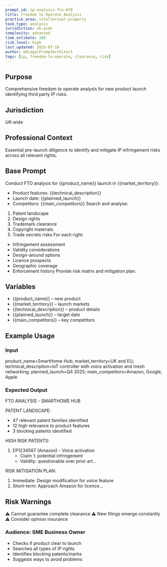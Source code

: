 ```yaml
---
prompt_id: ip-analysis-fto-078
title: Freedom to Operate Analysis
practice_area: intellectual-property
task_type: analysis
jurisdiction: uk-wide
complexity: advanced
time_estimate: 180
risk_level: high
last_updated: 2025-07-10
author: UKLegalPromptArchitect
tags: [ip, freedom-to-operate, clearance, risk]
---
```


## Purpose
Comprehensive freedom to operate analysis for new product launch identifying third party IP risks.

## Jurisdiction
UK-wide

## Professional Context
Essential pre-launch diligence to identify and mitigate IP infringement risks across all relevant rights.

## Base Prompt
Conduct FTO analysis for \{\{product_name\}\} launch in \{\{market_territory\}\}:
- Product features: \{\{technical_description\}\}
- Launch date: \{\{planned_launch\}\}
- Competitors: \{\{main_competitors\}\}
Search and analyse:
1. Patent landscape
2. Design rights
3. Trademark clearance
4. Copyright materials
5. Trade secrets risks
For each right:
- Infringement assessment
- Validity considerations
- Design-around options
- Licence prospects
- Geographic coverage
- Enforcement history
Provide risk matrix and mitigation plan.

## Variables
- \{\{product_name\}\} – new product
- \{\{market_territory\}\} – launch markets
- \{\{technical_description\}\} – product details
- \{\{planned_launch\}\} – target date
- \{\{main_competitors\}\} – key competitors

## Example Usage
### Input
product_name=SmartHome Hub; market_territory=UK and EU; technical_description=IoT controller with voice activation and mesh networking; planned_launch=Q4 2025; main_competitors=Amazon, Google, Apple

### Expected Output
FTO ANALYSIS - SMARTHOME HUB

PATENT LANDSCAPE:
- 47 relevant patent families identified
- 12 high relevance to product features
- 3 blocking patents identified

HIGH RISK PATENTS:
1. EP1234567 (Amazon) - Voice activation
   - Claim 1: potential infringement
   - Validity: questionable over prior art...

RISK MITIGATION PLAN:
1. Immediate: Design modification for voice feature
2. Short-term: Approach Amazon for licence...

## Risk Warnings
⚠️ Cannot guarantee complete clearance
⚠️ New filings emerge constantly
⚠️ Consider opinion insurance

### Audience: SME Business Owner
- Checks if product clear to launch
- Searches all types of IP rights
- Identifies blocking patents/marks
- Suggests ways to avoid problems
